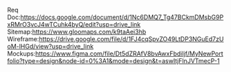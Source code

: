 Req Doc:https://docs.google.com/document/d/1Nc6DMQ7_Tg47BCkmDMsbG9PxRMrO3vcJ4wTCuhk4byQ/edit?usp=drive_link<dr>
Sitemap:https://www.gloomaps.com/k9taAei3hb<dr>
Wireframe:https://drive.google.com/file/d/1FJ4cqSpvZO49LtDP3NGuEd7zUoM-lHGd/view?usp=drive_link<dr>
Mockups:https://www.figma.com/file/Dt5dZRAfV8bvAwxFbdiIjf/MyNewPortfolio?type=design&node-id=0%3A1&mode=design&t=aswItjFlnJVTmecP-1<dr>
